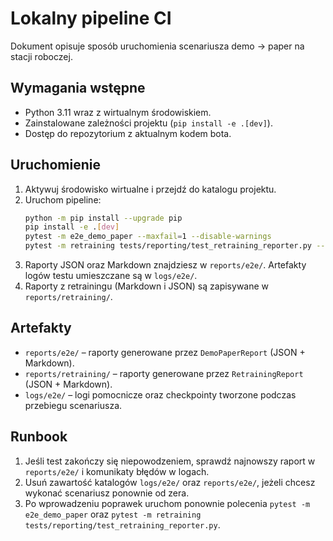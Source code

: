 # Lokalny pipeline CI

Dokument opisuje sposób uruchomienia scenariusza demo → paper na stacji roboczej.

## Wymagania wstępne
- Python 3.11 wraz z wirtualnym środowiskiem.
- Zainstalowane zależności projektu (`pip install -e .[dev]`).
- Dostęp do repozytorium z aktualnym kodem bota.

## Uruchomienie
1. Aktywuj środowisko wirtualne i przejdź do katalogu projektu.
2. Uruchom pipeline:
   ```bash
   python -m pip install --upgrade pip
   pip install -e .[dev]
   pytest -m e2e_demo_paper --maxfail=1 --disable-warnings
   pytest -m retraining tests/reporting/test_retraining_reporter.py --maxfail=1 --disable-warnings
   ```
3. Raporty JSON oraz Markdown znajdziesz w `reports/e2e/`. Artefakty logów testu umieszczane są w `logs/e2e/`.
4. Raporty z retrainingu (Markdown i JSON) są zapisywane w `reports/retraining/`.

## Artefakty
- `reports/e2e/` – raporty generowane przez `DemoPaperReport` (JSON + Markdown).
- `reports/retraining/` – raporty generowane przez `RetrainingReport` (JSON + Markdown).
- `logs/e2e/` – logi pomocnicze oraz checkpointy tworzone podczas przebiegu scenariusza.

## Runbook
1. Jeśli test zakończy się niepowodzeniem, sprawdź najnowszy raport w `reports/e2e/` i komunikaty błędów w logach.
2. Usuń zawartość katalogów `logs/e2e/` oraz `reports/e2e/`, jeżeli chcesz wykonać scenariusz ponownie od zera.
3. Po wprowadzeniu poprawek uruchom ponownie polecenia `pytest -m e2e_demo_paper` oraz `pytest -m retraining tests/reporting/test_retraining_reporter.py`.
